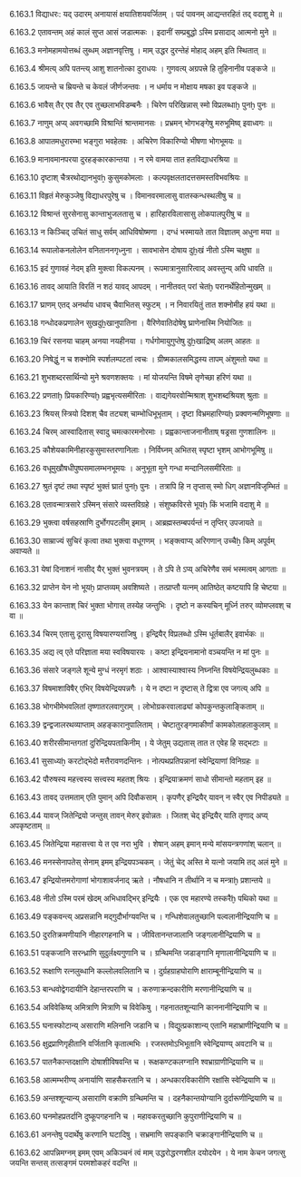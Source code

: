 6.163.1
विद्याधरः:
यद् उदारम् अनायासं क्षयातिशयवर्जितम् ।
पदं पावनम् आद्यन्तरहितं तद् वदाशु मे ॥


6.163.2
एतावन्तम् अहं कालं सुप्त आसं जडात्मकः ।
इदानीं सम्प्रबुद्धो ऽस्मि प्रसादाद् आत्मनो मुने ॥


6.163.3
मनोमहामयोत्तब्धं लुब्धम् अज्ञानवृत्तिषु ।
माम् उद्धर दुरन्तेहं मोहाद् अहम् इति स्थितात् ॥


6.163.4
श्रीमत्य् अपि पतन्त्य् आशु शातनोत्का दुराधयः ।
गुणवत्य् अग्रपत्त्रे हि तुहिनानीव पङ्कजे ॥


6.163.5
जायन्ते च म्रियन्ते च केवलं जीर्णजन्तवः ।
न धर्माय न मोक्षाय मषका इव पङ्कजे ॥


6.163.6
भावैस् तैर् एव तैर् एव तुच्छलाभविडम्बनैः ।
चिरेण परिखिन्नास् स्मो विप्रलब्धाḫ पुनḫ पुनः ॥


6.163.7
नाणुम् अप्य् अवगच्छामि विश्रान्तिं श्रान्तमानसः ।
प्रभ्रमन् भोगभङ्गेषु मरुभूमिष्व् इवाध्वगः ॥


6.163.8
आपातमधुरारम्भा भङ्गुरा भवहेतवः ।
अचिरेण विकारिण्यो भीषणा भोगभूमयः ॥


6.163.9
मानावमानपरया दुरहङ्कारकान्तया ।
न रमे वामया तात हतविद्याधरश्रिया ॥


6.163.10
दृष्टाश् चैत्ररथोद्यानभुवẖ कुसुमकोमलाः ।
कल्पवृक्षलतादत्तसमस्तविभवश्रियः ॥


6.163.11
विहृतं मेरुकुञ्जेषु विद्याधरपुरेषु च ।
विमानवरमालासु वातस्कन्धस्थलीषु च ॥


6.163.12
विश्रान्तं सुरसेनासु कान्ताभुजलतासु च ।
हारिहारविलासासु लोकपालपुरीषु च ॥


6.163.13
न किञ्चिद् उचितं साधु सर्वम् आधिविषोष्मणा ।
दग्धं भस्मायते तात विज्ञातम् अधुना मया ॥


6.163.14
रूपालोकनलोलेन वनिताननगृध्नुना ।
सावभासेन दोषाय दुẖखं नीतो ऽस्मि चक्षुषा ॥


6.163.15
इदं गुणावहं नेदम् इति मुक्त्वा विकल्पनम् ।
रूपमात्रानुसारित्वाद् अवस्तुन्य् अपि धावति ॥


6.163.16
तावद् आयाति विरतिं न शठं यावद् आपदम् ।
नानीतवत् परां चेतḫ परानर्थेहितोन्मुखम् ॥


6.163.17
घ्राणम् एतद् अनर्थाय धावच् चैवाभितस् स्फुटम् ।
न निवारयितुं तात शक्नोमीह हयं यथा ॥


6.163.18
गन्धोदकप्रणालेन सुखदुẖखानुपातिना ।
वैरिणेवातिदोषेषु घ्राणेनास्मि नियोजितः ॥


6.163.19
चिरं रसनया चाहम् अनया नयहीनया ।
गर्धगोमायुगुप्तेषु दुẖखाद्रिष्व् अलम् आहतः ॥


6.163.20
निषेद्धुं न च शक्नोमि स्पर्शलम्पटतां त्वचः ।
ग्रीष्मकालसमिद्धस्य तापम् अंशुमतो यथा ॥


6.163.21
शुभशब्दरसार्थिन्यो मुने श्रवणशक्तयः ।
मां योजयन्ति विषमे तृणेच्छा हरिणं यथा ॥


6.163.22
प्रणताḫ प्रियकारिण्यḫ प्रह्वभृत्यसमीरिताः ।
वाद्यगेयरवोन्मिश्राश् शुभशब्दश्रियश् श्रुताः ॥


6.163.23
श्रियस् स्त्रियो दिशश् चैव तट्यश् चाम्भोधिभूभृताम् ।
दृष्टा विभ्रमहारिण्यḫ प्रक्वणन्मणिभूषणाः ॥


6.163.24
चिरम् आस्वादितास् स्वादु चमत्कारमनोरमाः ।
प्रह्वकान्ताजनानीताष् षड्रसा गुणशालिनः ॥


6.163.25
कौशेयकामिनीहारकुसुमास्तरणानिलाः ।
निर्विघ्नम् अभितस् स्पृष्टा भृशम् आभोगभूमिषु ॥


6.163.26
वधूमुखौषधीपुष्पसमालम्भनभूमयः ।
अनुभूता मुने गन्धा मन्दानिलसमीरिताः ॥


6.163.27
श्रुतं दृष्टं तथा स्पृष्टं भुक्तं घ्रातं पुनḫ पुनः ।
तत्रापि हि न तृप्तास् स्मो धिग् अज्ञानविजृम्भितं ॥


6.163.28
एतावन्मात्रसारे ऽस्मिन् संसारे व्यस्तविग्रहे ।
संशुष्कविरसे भूयẖ किं भजामि वदाशु मे ॥


6.163.29
भुक्त्वा वर्षसहस्राणि दुर्भोगपटलीम् इमाम् ।
आब्रह्मस्तम्बपर्यन्तं न तृप्तिर् उपजायते ॥


6.163.30
साम्राज्यं सुचिरं कृत्वा तथा भुक्त्वा वधूगणम् ।
भङ्क्त्वाप्य् अरिगणान् उच्चैẖ किम् अपूर्वम् अवाप्यते ॥


6.163.31
येषां दिनाशनं नासीद् यैर् भुक्तं भुवनत्रयम् ।
ते ऽपि ते ऽप्य् अचिरेणैव समं भस्मत्वम् आगताः ॥


6.163.32
प्राप्तेन येन नो भूयḫ प्राप्तव्यम् अवशिष्यते ।
तत्प्राप्तौ यत्नम् आतिष्ठेत् कष्टयापि हि चेष्टया ॥


6.163.33
येन कान्ताश् चिरं भुक्ता भोगास् तस्येह जन्तुभिः ।
दृष्टो न कस्यचिन् मूर्ध्नि तरुर् व्योमप्लवश् च वा ॥


6.163.34
चिरम् एतासु दूरासु विषयारण्यराजिषु ।
इन्द्रियैर् विप्रलब्धो ऽस्मि धूर्तबालैर् इवार्भकः ॥


6.163.35
अद्य त्व् एते परिज्ञाता मया स्वविषयारयः ।
कष्टा इन्द्रियनामानो वञ्चयन्ति न मां पुनः ॥


6.163.36
संसारे जङ्गले शून्ये मुग्धं नरमृगं शठाः ।
आश्वास्याश्वास्य निघ्नन्ति विषयेन्द्रियलुब्धकाः ॥


6.163.37
विषमाशाविषैर् एभिर् विषयेन्द्रियपन्नगैः ।
ये न दष्टा न दृष्टास् ते द्वित्रा एव जगत्य् अपि ॥


6.163.38
भोगभीमेभवलितां तृष्णातरलवागुराम् ।
लोभोग्रकरवालाढ्यां कोपकुन्तकुलाङ्किताम् ॥


6.163.39
द्वन्द्वजालरथव्याप्ताम् अहङ्कारानुपालिताम् ।
चेष्टातुरङ्गमाकीर्णां कामकोलाहलाकुलाम् ॥


6.163.40
शरीरसीमान्तगतां दुरिन्द्रियपताकिनीम् ।
ये जेतुम् उद्यतास् तात त एवेह हि सद्भटाः ॥


6.163.41
सुसाध्यẖ करटोद्भेदो मत्तैरावणदन्तिनः ।
नोत्पथप्रतिपन्नानां स्वेन्द्रियाणां विनिग्रहः ॥


6.163.42
पौरुषस्य महत्त्वस्य सत्त्वस्य महतश् श्रियः ।
इन्द्रियाक्रमणं साधो सीमान्तो महताम् इह ॥


6.163.43
तावद् उत्तमताम् एति पुमान् अपि दिवौकसाम् ।
कृपणैर् इन्द्रियैर् यावन् न स्वैर् एव निपीड्यते ॥


6.163.44
यावज् जितेन्द्रियो जन्तुस् तावन् मेरुर् इवोन्नतः ।
जितश् चेद् इन्द्रियैर् याति तृणाद् अप्य् अपकृष्टताम् ॥


6.163.45
जितेन्द्रिया महासत्त्वा ये त एव नरा भुवि ।
शेषान् अहम् इमान् मन्ये मांसयन्त्रगणांश् चलान् ॥


6.163.46
मनस्सेनापतेस् सेनाम् इमम् इन्द्रियपञ्चकम् ।
जेतुं चेद् अस्ति मे यत्नो जयामि तद् अलं मुने ॥


6.163.47
इन्द्रियोत्तमरोगाणां भोगाशावर्जनाद् ऋते ।
नौषधानि न तीर्थानि न च मन्त्राḫ प्रशान्तये ॥


6.163.48
नीतो ऽस्मि परमं खेदम् अभिधावद्भिर् इन्द्रियैः ।
एक एव महारण्ये तस्करैḫ पथिको यथा ॥


6.163.49
पङ्कवन्त्य् अप्रसन्नानि मद्गुदौर्भाग्यवन्ति च ।
गन्धिशेवालतुच्छानि पल्वलानीन्द्रियाणि च ॥


6.163.50
दुरतिक्रमणीयानि नीहारगहनानि च ।
जीवितानन्तजालानि जङ्गलानीन्द्रियाणि च ॥


6.163.51
पङ्कजानि सरन्ध्राणि सुदुर्लक्ष्यगुणानि च ।
ग्रन्थिमन्ति जडाङ्गानि मृणालानीन्द्रियाणि च ॥


6.163.52
रूक्षाणि रत्नलुब्धानि कल्लोलवलितानि च ।
दुर्ग्रहग्राहघोराणि क्षाराम्बूनीन्द्रियाणि च ॥


6.163.53
बान्धवोद्वेगदायीनि देहान्तरपराणि च ।
करुणाक्रन्दकारीणि मरणानीन्द्रियाणि च ॥


6.163.54
अविवेकिष्व् अमित्राणि मित्राणि च विवेकिषु ।
गहनाततशून्यानि काननानीन्द्रियाणि च ॥


6.163.55
घनास्फोटान्य् असाराणि मलिनानि जडानि च ।
विद्युत्प्रकाशान्य् एतानि महाभ्राणीन्द्रियाणि च ॥


6.163.56
क्षुद्रप्राणिगृहीतानि वर्जितानि कृतात्मभिः ।
रजस्तमोऽभिभूतानि स्वेन्द्रियाण्य् अवटानि च ॥


6.163.57
पातनैकान्तदक्षाणि दोषाशीविषवन्ति च ।
रूक्षकण्टकलग्नानि श्वभ्राग्राणीन्द्रियाणि च ॥


6.163.58
आत्मम्भरीण्य् अनार्याणि साहसैकरतानि च ।
अन्धकारविकारीणि रक्षांसि स्वेन्द्रियाणि च ॥


6.163.59
अन्तश्शून्यान्य् असाराणि वक्राणि ग्रन्थिमन्ति च ।
दहनैकान्तयोग्यानि दुर्दारूणीन्द्रियाणि च ॥


6.163.60
घनमोहप्रतर्दानि दुष्कूपगहनानि च ।
महावकरतुच्छानि कुपुराणीन्द्रियाणि च ॥


6.163.61
अनन्तेषु पदार्थेषु करणानि घटादिषु ।
सभ्रमाणि सपङ्कानि चक्राङ्गानीन्द्रियाणि च ॥


6.163.62
आपन्निमग्नम् इमम् एवम् अकिञ्चनं त्वं माम् उद्धरोद्धरणशील दयोदयेन ।
ये नाम केचन जगत्सु जयन्ति सन्तस् तत्सङ्गमं परमशोकहरं वदन्ति ॥

